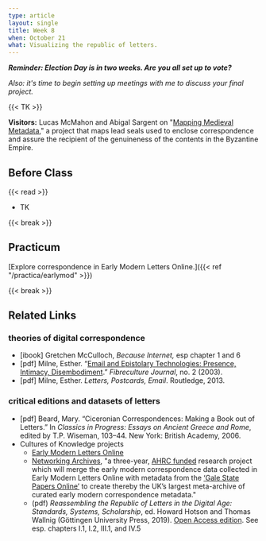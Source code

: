 ```yaml
---
type: article
layout: single
title: Week 8
when: October 21
what: Visualizing the republic of letters.
---
```


_**Reminder: Election Day is in two weeks. Are you all set up to vote?**_

*Also: it's time to begin setting up meetings with me to discuss your final project.*

{{< TK >}}

**Visitors:** Lucas McMahon and Abigal Sargent on "[Mapping Medieval Metadata](https://cdh.princeton.edu/projects/mapping-medieval-metadata/)," a project that maps lead seals used to enclose correspondence and assure the recipient of the genuineness of the contents in the Byzantine Empire.

## Before Class

{{< read >}}
- TK

{{< break >}}

## Practicum

[Explore correspondence in Early Modern Letters Online.]({{< ref "/practica/earlymod" >}})

{{< break >}}

## Related Links

### theories of digital correspondence

- [ibook] Gretchen McCulloch, *Because Internet,* esp chapter 1 and 6
- [pdf] Milne, Esther. “[Email and Epistolary Technologies: Presence, Intimacy, Disembodiment](http://two.fibreculturejournal.org/fcj-010-email-and-epistolary-technologies-presence-intimacy-disembodiment/).” *Fibreculture Journal*, no. 2 (2003).
- [pdf] Milne, Esther. *Letters, Postcards, Email*. Routledge, 2013.

### critical editions and datasets of letters

- [pdf] Beard, Mary. “Ciceronian Correspondences: Making a Book out of Letters.” In *Classics in Progress: Essays on Ancient Greece and Rome*, edited by T.P. Wiseman, 103–44. New York: British Academy, 2006.
- Cultures of Knowledge projects
  - [Early Modern Letters Online](http://emlo.bodleian.ox.ac.uk/)
  - [Networking Archives](https://networkingarchives.org/), "a three-year, [AHRC funded](https://gtr.ukri.org/projects?ref=AH%2FR014817%2F1) research project which will merge the early modern correspondence data collected in Early Modern Letters Online with metadata from the [‘Gale State Papers Online’](https://www.gale.com/intl/primary-sources/state-papers-online) to create thereby the UK’s largest meta-archive of curated early modern correspondence metadata."
   - (pdf) *Reassembling the Republic of Letters in the Digital Age:* *Standards, Systems, Scholarship*, ed. Howard Hotson and Thomas Wallnig (Göttingen University Press, 2019). [Open Access edition](https://www.univerlag.uni-goettingen.de/handle/3/isbn-978-3-86395-403-1). See esp. chapters I.1, I.2, III.1, and IV.5